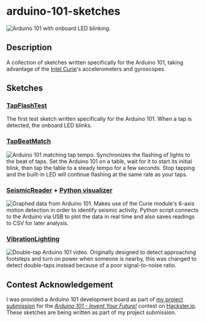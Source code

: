 # arduino-101-sketches
![Arduino 101 with onboard LED blinking.](https://github.com/ckuzma/arduino-101-sketches/blob/master/photos/tapflash.gif)

## Description
A collection of sketches written specifically for the Arduino 101, taking advantage of the [Intel Curie](http://www.intel.com/content/www/us/en/wearables/wearable-soc.html)'s accelerometers and gyroscopes.

## Sketches
### [TapFlashTest](https://github.com/ckuzma/arduino-101-sketches/blob/master/sketches/TapFlashTest/TapFlashTest.ino)
The first test sketch written specifically for the Arduino 101. When a tap is detected, the onboard LED blinks.

### [TapBeatMatch](https://github.com/ckuzma/arduino-101-sketches/blob/master/sketches/TapBeatMatch/TapBeatMatch.ino)
![Arduino 101 matching tap tempo.](https://github.com/ckuzma/arduino-101-sketches/blob/master/photos/tempo.gif)
Synchronizes the flashing of lights to the beat of taps. Set the Arduino 101 on a table, wait for it to start its initial blink, then tap the table to a steady tempo for a few seconds. Stop tapping and the built-in LED will continue flashing at the same rate as your taps.

### [SeismicReader](https://github.com/ckuzma/arduino-101-sketches/blob/master/sketches/SeismicReader/SeismicReader.ino) + [Python visualizer](https://github.com/ckuzma/arduino-101-sketches/blob/master/python/CurieGraph.py)
![Graphed data from Arduino 101.](https://github.com/ckuzma/arduino-101-sketches/blob/master/photos/graphed_data.png)
Makes use of the Curie module's 6-axis motion detection in order to identify seismic activity. Python script connects to the Arduino via USB to plot the data in real time and also saves readings to CSV for later analysis.

### [VibrationLighting](https://github.com/ckuzma/arduino-101-sketches/blob/master/sketches/VibrationLighting/VibrationLighting.ino)
![Double-tap Arduino 101 video.](https://github.com/ckuzma/arduino-101-sketches/blob/master/photos/double-tap.gif)
Originally designed to detect approaching footsteps and turn on power when someone is nearby, this was changed to detect double-taps instead because of a poor signal-to-noise ratio.

## Contest Acknowledgement
I was provided a Arduino 101 development board as part of [my project submission](https://www.hackster.io/kuzma/motion-sensitive-circuit-control-via-intel-curie-b6db0a) for the [*Arduino 101 - Invent Your Future!*](https://www.hackster.io/contests/Intel-Arduino-101) contest on [Hackster.io](https://www.hackster.io/). These sketches are being written as part of my project submission.
